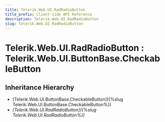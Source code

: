 ```yaml
---
title: Telerik.Web.UI.RadRadioButton
title_prefix: Client-side API Reference
description: Telerik.Web.UI.RadRadioButton
slug: Telerik.Web.UI.RadRadioButton
---
```


# Telerik.Web.UI.RadRadioButton : Telerik.Web.UI.ButtonBase.CheckableButton

## Inheritance Hierarchy

* [Telerik.Web.UI.ButtonBase.CheckableButton]({%slug Telerik.Web.UI.ButtonBase.CheckableButton%})
* *[Telerik.Web.UI.RadRadioButton]({%slug Telerik.Web.UI.RadRadioButton%})*

